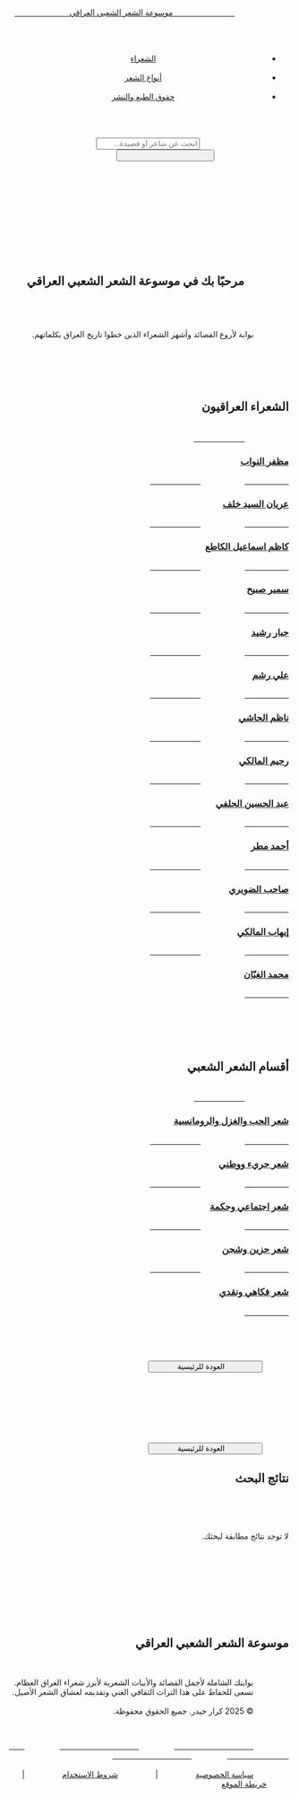 <!DOCTYPE html>
<html lang="ar" dir="rtl">
<head>
    <meta charset="UTF-8">
    <meta name="viewport" content="width=device-width, initial-scale=1.0">
    <title>موسوعة الشعر الشعبي العراقي</title>
    <script src="https://cdn.tailwindcss.com"></script>
    <link href="https://fonts.googleapis.com/css2?family=Tajawal:wght@300;400;700&display=swap" rel="stylesheet">
    <link rel="stylesheet" href="https://cdnjs.cloudflare.com/ajax/libs/font-awesome/6.0.0-beta3/css/all.min.css" integrity="sha512-R4R/Y8A+Kz/q3F+G9+Y8zF1+W+g7/Q/n6Gz+g/Y7+W8/W9+N7/X6+T7/G6+Z9+F8/V7/T6/F5/R4/V3/T2/G1/Z0/A9/B8/C7/D6/E5/F4/I3/J2/K1/L0/M9/N8/O7/P6/Q5/R4/S3/T2/U1/V0/W9/X8/Y7/Z6/a5/b4/c3/d2/e1/f0/g9/h8/i7/j6/k5/l4/m3/n2/o1/p0/q9/r8/s7/t6/u5/v4/w3/x2/y1/z0" crossorigin="anonymous" referrerpolicy="no-referrer" />
    <style>
        /* Global Styles */
        body {
            font-family: 'Tajawal', sans-serif;
            background-color: #FAF9F6; /* Light beige/off-white background */
            color: #333; /* Soft dark grey for general text */
            line-height: 1.8; /* Increased line height for poetry readability */
            scroll-behavior: smooth; /* Smooth scrolling for anchor links */
        }

        /* Utility for delaying animations */
        .animation-delay-100 { animation-delay: 0.1s; }
        .animation-delay-200 { animation-delay: 0.2s; }
        .animation-delay-300 { animation-delay: 0.3s; }
        .animation-delay-400 { animation-delay: 0.4s; }

        /* Keyframe for simple fade-in (used for hero text) */
        @keyframes fadeIn {
            from { opacity: 0; transform: translateY(20px); }
            to { opacity: 1; transform: translateY(0); }
        }
        .animate-fade-in {
            animation: fadeIn 0.8s ease-out forwards;
            opacity: 0; /* Hidden by default */
        }

        /* Header Frame Styling */
        .header-frame {
            background-color: #F4F1EE; /* Slightly darker background for the frame */
            border-radius: 1rem; /* Rounded corners for the frame */
            padding: 1.25rem 2.5rem; /* More padding for a distinct frame */
            box-shadow: 0 4px 15px rgba(0, 0, 0, 0.08); /* Soft shadow for depth */
            max-width: 90%; /* Max width for the frame */
            margin: 0 auto; /* Center the frame */
        }

        /* Header Show/Hide Animation */
        #main-header {
            transition: transform 0.3s ease-in-out, opacity 0.3s ease-in-out;
        }
        .header-hidden {
            transform: translateY(-150%); /* Move further up to completely hide */
            opacity: 0;
        }
        .header-visible {
            transform: translateY(0);
            opacity: 1;
        }

        /* Smooth slide-in animation for cards */
        .fade-in-slide-rtl {
            opacity: 0;
            transform: translateX(20px); /* Start slightly to the right */
            transition: opacity 0.6s ease-out, transform 0.6s ease-out;
        }
        .fade-in-slide-rtl.animate-in {
            opacity: 1;
            transform: translateX(0); /* Slide to original position */
        }

        /* Hover effects for navigation links */
        .nav-link {
            position: relative;
            color: #8B5E3C; /* Walnut brown for links */
            transition: color 0.3s ease-in-out;
        }
        .nav-link:hover {
            color: #FFA500; /* Warm orange on hover */
        }
        .nav-link::after {
            content: '';
            display: block;
            width: 0;
            height: 2px;
            background: #FFA500;
            transition: width 0.3s ease-out;
            position: absolute;
            bottom: -5px;
            right: 0; /* For RTL */
        }
        .nav-link:hover::after {
            width: 100%;
            left: 0; /* For RTL */
        }

        /* Button hover effect */
        .btn-primary {
            transition: background-color 0.3s ease-in-out, transform 0.2s ease-in-out, box-shadow 0.3s ease-in-out;
        }
        .btn-primary:hover {
            background-color: #EEDC82; /* Muted yellow on hover */
            transform: translateY(-2px); /* Slight lift */
            box-shadow: 0 4px 10px rgba(0, 0, 0, 0.1); /* Soft shadow on hover */
        }

        /* Simple search input focus animation */
        .search-input:focus {
            border-color: #FFA500;
            box-shadow: 0 0 0 3px rgba(255, 165, 0, 0.2); /* Soft orange glow */
            outline: none;
            transition: border-color 0.3s, box-shadow 0.3s;
        }

        /* Card hover effect for poems/poets */
        .poetry-card, .poet-entry, .genre-entry {
            transition: transform 0.3s ease-in-out, box-shadow 0.3s ease-in-out;
        }
        .poetry-card:hover, .poet-entry:hover, .genre-entry:hover {
            transform: translateY(-5px); /* Slight lift */
            box-shadow: 0 10px 20px rgba(0, 0, 0, 0.08); /* More pronounced shadow */
        }

        /* Specific style for poem text to ensure line breaks are preserved */
        .poem-text {
            white-space: pre-line; /* Preserves line breaks from content */
            font-size: 1rem;
            color: #4a4a4a;
            margin-bottom: 1rem;
        }

        /* Poet entry styling (card with name) */
        .poet-entry, .genre-entry {
            background-color: #FFF;
            border-radius: 0.75rem; /* Slightly more rounded */
            padding: 1.5rem; /* More padding */
            text-align: center;
            box-shadow: 0 4px 10px rgba(0,0,0,0.06); /* Softer shadow */
            display: flex;
            flex-direction: column;
            justify-content: center;
            align-items: center;
            height: 100%; /* Ensure consistent height in grid */
            cursor: pointer; /* Indicate clickable */
            border: 2px solid transparent; /* Default transparent border */
        }
        .poet-entry:hover, .genre-entry:hover {
            border-color: #FFA500; /* Orange border on hover */
        }

        .poet-entry h3, .genre-entry h3 {
            font-size: 1.5rem; /* Larger font for names */
            font-weight: 700;
            color: #333;
            margin-bottom: 0; /* No margin at bottom */
        }

        /* Hidden Section for SPA approach */
        .hidden-section {
            display: none !important;
        }

        /* Back Button Style */
        .back-button {
            display: inline-flex;
            align-items: center;
            gap: 0.5rem;
            background-color: #8B5E3C; /* Darker brown */
            color: white;
            padding: 0.75rem 1.5rem;
            border-radius: 0.75rem;
            font-weight: 600;
            transition: background-color 0.3s ease, transform 0.2s ease;
            box-shadow: 0 4px 10px rgba(0,0,0,0.1);
        }
        .back-button:hover {
            background-color: #6A4B2E; /* Even darker brown */
            transform: translateY(-2px);
        }

        /* Copy Button Style */
        .copy-button {
            background-color: #FFA500; /* Orange */
            color: white;
            padding: 0.5rem 1rem;
            border-radius: 0.5rem;
            font-size: 0.9rem;
            transition: background-color 0.3s ease, transform 0.2s ease;
        }
        .copy-button:hover {
            background-color: #EEDC82; /* Muted yellow */
            transform: translateY(-1px);
        }
        .copy-button.copied {
            background-color: #4CAF50; /* Green when copied */
            cursor: default;
        }

        /* Responsive adjustments for mobile and tablet */
        @media (max-width: 768px) {
            .header-frame {
                padding: 1rem; /* Smaller padding on mobile */
                max-width: 95%; /* Wider on mobile */
            }
            .header-frame .flex-col {
                flex-direction: column;
            }
            .header-frame .md\:flex-row {
                flex-direction: column;
                align-items: center;
            }
            .header-frame .md\:space-x-6 {
                margin-top: 1rem;
                justify-content: center;
            }
            .header-frame .text-3xl {
                font-size: 1.75rem; /* Smaller logo text on mobile */
            }
            .nav-link {
                font-size: 1rem; /* Smaller nav links on mobile */
            }
            .search-input {
                padding: 0.75rem; /* Smaller search input padding */
                font-size: 1rem; /* Smaller search input text */
            }
            #main-content h1 {
                font-size: 2.5rem; /* Smaller hero title on mobile */
            }
            #main-content p {
                font-size: 1.25rem; /* Smaller hero subtitle on mobile */
            }
            .poet-entry, .genre-entry {
                padding: 1rem;
            }
            .poet-entry h3, .genre-entry h3 {
                font-size: 1.25rem;
            }
            .poetry-card .p-6 {
                padding: 1rem; /* Smaller card padding on mobile */
            }
            .poetry-card h4 {
                font-size: 1.25rem;
            }
            .text-5xl { /* Section titles */
                font-size: 2rem;
            }
            .text-4xl { /* Newsletter title */
                font-size: 1.75rem;
            }
            .text-xl { /* Newsletter subtitle */
                font-size: 0.9rem;
            }
            .footer-links {
                flex-direction: column;
                gap: 0.5rem;
            }
            .poem-text {
                font-size: 0.9rem; /* Slightly smaller poem text on mobile */
            }
            .back-button {
                padding: 0.6rem 1.2rem;
                font-size: 0.9rem;
            }
            .copy-button {
                padding: 0.4rem 0.8rem;
                font-size: 0.8rem;
            }
        }

        /* Adjustments for tablets (iPad) */
        @media (min-width: 769px) and (max-width: 1024px) {
            .header-frame {
                padding: 1.5rem 3rem;
            }
            #main-content h1 {
                font-size: 3.5rem;
            }
            #main-content p {
                font-size: 1.75rem;
            }
            .poetry-card h4 {
                font-size: 1.5rem;
            }
            .text-5xl {
                font-size: 3rem;
            }
            .text-4xl {
                font-size: 2rem;
            }
            .text-xl {
                font-size: 1rem;
            }
        }
    </style>
</head>
<body>

    <header id="main-header" class="fixed top-4 left-1/2 -translate-x-1/2 w-full z-50 transition-all duration-300 ease-in-out header-visible">
        <div class="header-frame">
            <nav class="flex flex-col items-center">
                <div class="flex flex-col md:flex-row justify-between items-center w-full mb-4 md:mb-0">
                    <div>
                        <a href="#" id="home-link" class="text-3xl font-bold text-gray-800 hover:text-orange-500 transition duration-300">
                            موسوعة الشعر الشعبي العراقي
                        </a>
                    </div>
                    <ul class="flex flex-wrap justify-center space-x-4 space-x-reverse md:space-x-6 md:space-x-reverse mt-4 md:mt-0">
                        <li><a href="#" id="nav-poets" class="nav-link text-lg font-medium">الشعراء</a></li>
                        <li><a href="#" id="nav-genres" class="nav-link text-lg font-medium">أنواع الشعر</a></li>
                        <li><a href="#footer-copyright" class="nav-link text-lg font-medium">حقوق الطبع والنشر</a></li>
                    </ul>
                </div>
                <div class="relative w-full mt-4">
                    <input type="text" id="searchInput" placeholder="ابحث عن شاعر أو قصيدة..." class="search-input w-full p-3 md:p-4 text-lg border border-gray-300 rounded-full focus:ring-0 text-right pr-12">
                    <button class="absolute left-3 top-1/2 transform -translate-y-1/2 text-gray-500 hover:text-orange-500 transition duration-300 text-xl" aria-label="بحث">
                        <i class="fas fa-search"></i>
                    </button>
                </div>
            </nav>
        </div>
    </header>

    <main id="main-content" class="container mx-auto py-16 px-6 md:px-12 mt-32">
        <section id="home-section" class="flex flex-col items-center justify-center text-center">
            <h1 class="text-5xl md:text-6xl font-extrabold text-gray-800 mb-6 leading-tight animate-fade-in">
                مرحبًا بك في <span class="text-orange-500">موسوعة الشعر الشعبي العراقي</span>
            </h1>
            <p class="text-xl md:text-2xl text-gray-600 mb-10 animate-fade-in animation-delay-200">
                بوابة لأروع القصائد وأشهر الشعراء الذين خطوا تاريخ العراق بكلماتهم.
            </p>

            <section id="poets-directory" class="w-full">
                <h2 class="text-4xl font-bold text-gray-800 text-center mb-10">الشعراء العراقيون</h2>
                <div class="grid grid-cols-2 md:grid-cols-4 lg:grid-cols-5 gap-6">
                    <a href="#" data-poet-id="muzaffar-alnawab" class="poet-entry">
                        <h3 class="text-gray-800">مظفر النواب</h3>
                    </a>
                    <a href="#" data-poet-id="arian-alsayed" class="poet-entry">
                        <h3 class="text-gray-800">عريان السيد خلف</h3>
                    </a>
                    <a href="#" data-poet-id="kadhim-alkatea" class="poet-entry">
                        <h3 class="text-gray-800">كاظم اسماعيل الكاطع</h3>
                    </a>
                    <a href="#" data-poet-id="samir-sbeih" class="poet-entry">
                        <h3 class="text-gray-800">سمير صبيح</h3>
                    </a>
                    <a href="#" data-poet-id="jabbar-rasheed" class="poet-entry">
                        <h3 class="text-gray-800">جبار رشيد</h3>
                    </a>
                    <a href="#" data-poet-id="ali-rasham" class="poet-entry">
                        <h3 class="text-gray-800">علي رشم</h3>
                    </a>
                    <a href="#" data-poet-id="nazem-alhashi" class="poet-entry">
                        <h3 class="text-gray-800">ناظم الحاشي</h3>
                    </a>
                    <a href="#" data-poet-id="raheem-almaliki" class="poet-entry">
                        <h3 class="text-gray-800">رحيم المالكي</h3>
                    </a>
                    <a href="#" data-poet-id="abd-alhussein-alhalfy" class="poet-entry">
                        <h3 class="text-gray-800">عبد الحسين الحلفي</h3>
                    </a>
                    <a href="#" data-poet-id="ahmed-matar" class="poet-entry">
                        <h3 class="text-gray-800">أحمد مطر</h3>
                    </a>
                    <a href="#" data-poet-id="saheb-aldawiri" class="poet-entry">
                        <h3 class="text-gray-800">صاحب الضويري</h3>
                    </a>
                    <a href="#" data-poet-id="ehab-almaliki" class="poet-entry">
                        <h3 class="text-gray-800">إيهاب المالكي</h3>
                    </a>
                    <a href="#" data-poet-id="mohammad-alghabban" class="poet-entry">
                        <h3 class="text-gray-800">محمد الغبّان</h3>
                    </a>
                </div>
            </section>

            <section id="poetry-genres" class="w-full mt-16">
                <h2 class="text-4xl font-bold text-gray-800 text-center mb-10">أقسام الشعر الشعبي</h2>
                <div class="grid grid-cols-1 md:grid-cols-2 lg:grid-cols-3 gap-6">
                    <a href="#" data-genre-id="love-romantic" class="genre-entry">
                        <h3 class="text-gray-800">شعر الحب والغزل والرومانسية</h3>
                    </a>
                    <a href="#" data-genre-id="bold-patriotic" class="genre-entry">
                        <h3 class="text-gray-800">شعر جريء ووطني</h3>
                    </a>
                    <a href="#" data-genre-id="social-wisdom" class="genre-entry">
                        <h3 class="text-gray-800">شعر اجتماعي وحكمة</h3>
                    </a>
                    <a href="#" data-genre-id="sad-melancholy" class="genre-entry">
                        <h3 class="text-gray-800">شعر حزين وشجن</h3>
                    </a>
                    <a href="#" data-genre-id="humorous-critical" class="genre-entry">
                        <h3 class="text-gray-800">شعر فكاهي ونقدي</h3>
                    </a>
                </div>
            </section>
        </section>

        <section id="dynamic-content" class="hidden-section flex flex-col items-start pt-8">
            <button id="back-button" class="back-button mb-8">
                <i class="fas fa-arrow-right ml-2"></i> العودة للرئيسية
            </button>
            <h2 id="dynamic-title" class="text-5xl font-bold text-gray-800 text-center w-full mb-12"></h2>
            <div id="poems-container" class="grid grid-cols-1 md:grid-cols-2 gap-8 w-full">
            </div>
        </section>

        <section id="search-results-section" class="hidden-section flex flex-col items-start pt-8">
            <button id="back-from-search-button" class="back-button mb-8">
                <i class="fas fa-arrow-right ml-2"></i> العودة للرئيسية
            </button>
            <h2 class="text-5xl font-bold text-gray-800 text-center w-full mb-12">نتائج البحث</h2>
            <div id="search-results-container" class="grid grid-cols-1 md:grid-cols-2 gap-8 w-full">
            </div>
            <p id="no-search-results" class="text-center text-gray-600 text-xl w-full mt-8 hidden">لا توجد نتائج مطابقة لبحثك.</p>
        </section>

    </main>

    <footer id="footer-copyright" class="bg-gray-900 py-10 px-6 md:px-12 text-center text-gray-400 mt-16">
        <div class="max-w-4xl mx-auto">
            <h2 class="text-3xl font-bold text-gray-200 mb-4">موسوعة الشعر الشعبي العراقي</h2>
            <p class="text-md text-gray-300 leading-relaxed mb-6">
                بوابتك الشاملة لأجمل القصائد والأبيات الشعرية لأبرز شعراء العراق العظام.<br>
                نسعى للحفاظ على هذا التراث الثقافي الغني وتقديمه لعشاق الشعر الأصيل.
                <br>
                © 2025 كرار حيدر. جميع الحقوق محفوظة.
            </p>

            <div class="flex justify-center space-x-6 space-x-reverse mb-6">
                <a href="https://www.instagram.com/k9x9i" target="_blank" rel="noopener noreferrer" class="text-gray-400 hover:text-orange-400 transition duration-300 text-3xl" aria-label="Instagram">
                    <i class="fab fa-instagram"></i>
                </a>
                <a href="https://t.me/K1_ar1" target="_blank" rel="noopener noreferrer" class="text-gray-400 hover:text-orange-400 transition duration-300 text-3xl" aria-label="Telegram">
                    <i class="fab fa-telegram-plane"></i>
                </a>
                <a href="https://www.youtube.com/@U1QO1" target="_blank" rel="noopener noreferrer" class="text-gray-400 hover:text-orange-400 transition duration-300 text-3xl" aria-label="YouTube">
                    <i class="fab fa-youtube"></i>
                </a>
                <a href="https://www.tiktok.com/@c3_i2" target="_blank" rel="noopener noreferrer" class="text-gray-400 hover:text-orange-400 transition duration-300 text-3xl" aria-label="TikTok">
                    <i class="fab fa-tiktok"></i>
                </a>
            </div>
            
            <div class="flex flex-wrap justify-center space-x-4 space-x-reverse text-sm footer-links">
                <a href="#" class="text-gray-400 hover:text-orange-400 transition duration-300">سياسة الخصوصية</a>
                <span class="text-gray-500 hidden md:inline">|</span>
                <a href="#" class="text-gray-400 hover:text-orange-400 transition duration-300">شروط الاستخدام</a>
                <span class="text-gray-500 hidden md:inline">|</span>
                <a href="#" class="text-gray-400 hover:text-orange-400 transition duration-300">خريطة الموقع</a>
            </div>
        </div>
    </footer>

    <script>
        // JavaScript for Header Show/Hide on Scroll
        let lastScrollY = window.scrollY;
        const header = document.getElementById('main-header');
        const headerOffsetTrigger = 200;

        header.classList.add('header-visible');

        window.addEventListener('scroll', function() {
            if (window.scrollY > lastScrollY && window.scrollY > headerOffsetTrigger) {
                header.classList.remove('header-visible');
                header.classList.add('header-hidden');
            } else if (window.scrollY < lastScrollY || window.scrollY <= headerOffsetTrigger) {
                header.classList.remove('header-hidden');
                header.classList.add('header-visible');
            }
            lastScrollY = window.scrollY;
        });

        // Data Structure for Poets and Poems
        const poetsData = {
            "muzaffar-alnawab": {
                name: "مظفر النواب",
                poems: [
                    { title: "للريل وحمد", text: "يا ريل صيح بقوة يا ريل،\nخلهم يسمعون الوجع بالريل.\nهاي الناس، هاي الوجوه التعبانة،\nمنين اجوها هيچي ضيم وويل؟\nيا ريل، گص الروس العدلة،\nخل نخلص من هالذل والهوان،\nلا تعاتبني بعد، دمي يفور،\nأنا الثاير وما أقبل بالظلم.", genres: ["bold-patriotic"] },
                    { title: "وحق روحي", text: "وحق روحي التذوبن بيك،\nما بطلن من الدمع عيوني.\nگلبي الك وحدك ينبض،\nوكل دگة بي تنادي باسمك.\nيا حلمي الجاي، يا كل عمري،\nبدونك دنيتي مو حلوة.\nخليني أعيش وياك،\nكل لحظة وكل سنين.", genres: ["love-romantic", "sad-melancholy"] },
                    { title: "ريحة خبز بالليل", text: "ريحة خبز بالليل، تعاتبني،\nتگلي مر بيه. يا ريل العشگ،\nوين أخذتني يا ريل؟\nالناس نامت، وأنا عيني مفتوحة.\nيا هموم الدنيا، شكد كافية؟\nگوم أرحم گلبي، يا ليل.\nوين الفرح؟ وين السعادة؟\nبس حزن بگلبي، ما يروح.", genres: ["sad-melancholy", "social-wisdom"] }
                ]
            },
            "arian-alsayed": {
                name: "عريان السيد خلف",
                poems: [
                    { title: "كلشي منك حلو", text: "كلشي منك حلو، حتى عذابك يا حبيبي،\nتظل بگلبي شعلة نار ما تطفي.\nيا أول عشگ، يا آخر محبة،\nروحي وروحي ليك تروح.\nشگد حاولت أنساك، ما گدرت،\nصورك بالبال، ما تفارگ عيني.\nأنا العايش على ذكرى حبك،\nوبدونك، دنيتي ما تسوى شي.", genres: ["love-romantic", "sad-melancholy"] },
                    { title: "يا ديرتي", text: "يا ديرتي الشالت هموم الناس،\nوجروحها ما طابت بيوم.\nكل بيت بيها قصة حزن،\nوكل روح بيها تشكي الظلوم.\nمتى الفرح يجي لدروبها؟\nوتنسى المر وتعيش بيوم.\nهاي الناس الطيبة الفقيرة،\nبس رب العباد يدري بظروفها.", genres: ["social-wisdom", "sad-melancholy"] }
                ]
            },
            "kadhim-alkatea": {
                name: "كاظم اسماعيل الكاطع",
                poems: [
                    { title: "يا روحي العذبتها", text: "يا روحي العذبتها، بيمن تاليها تروح،\nمحد غيري يفهمك، يا كل الجروح.\nأنا اللي سهرت الليالي وياك،\nوعيني ما نامت بس تشوفك.\nكل كلمة منك، أحفظها بگلبي،\nوكل نظرة عينك، هي دوا روحي.\nلا تعوفني وحدي، يا أغلى ناسي،\nترى بدونك، دنياي تصير ظلام.", genres: ["love-romantic", "sad-melancholy"] },
                    { title: "مر بيه", text: "مر بيه يا هوى العشاگ من تمر،\nوخليلي شي من ريحة هدومك.\nأنا بلياك وردة وماتت من العطش،\nوبدونك عيني ما تشوف النوم.\nكل العمر يمشي وأنتظر ملكاك،\nيا حلم السنين وكل دگة بگلبي.\nكون العمر يخلص وأنا بحضنك،\nلا أريد شي من الدنيا بس قربك.", genres: ["love-romantic"] }
                ]
            },
            "samir-sbeih": {
                name: "سمير صبيح",
                poems: [
                    { title: "ليش تمشي؟", text: "ليش تمشي؟ وادري عيونك تريدني،\nشگد ما مشيت بيا وطن... روحي تظل يمك.\nالدمعة بعيني ما تنشف،\nوبعدك أبد ما نمت ليلة.\nكل طيف يمر بيه، أحسبه إنت،\nوأركض وراه وألگاني وهم.\nيا ريت الزمن يرجع،\nوترجعلي ضحكة سنيني.", genres: ["sad-melancholy", "love-romantic"] },
                    { title: "يا دنيا شبية", text: "يا دنيا شبية ما تخلصين،\nويا روحي شبيچ ما تفرحين.\nكل يوم يكبر جرحي بلياچ،\nوصار الضحك ما يلوگ لعيوني.\nأنا المكتوبلي أظل بهمومي،\nوالحسرة بگلبي ما تفارگني.\nيا ريت الموت يجي ويخلصني،\nمن دنيا ما بيها أي شي يسعدني.", genres: ["sad-melancholy", "social-wisdom"] },
                    { title: "ما ريدك", text: "ما ريدك بعد لو صرت ملك الموت،\nولتردلي ولا تسأل على حالي.\nكسرت گلبي وخذيت الروح مني،\nتاليها بعتني بأرخص ليالي.\nخليني وحيد، وحدي أحسنلي،\nالجرح يطيب لو صار وگته.\nعيني تشوفك بس گلبي ينساك،\nما اريدك تجي، كافي العذاب.", genres: ["sad-melancholy"] }
                ]
            },
            "jabbar-rasheed": {
                name: "جبار رشيد",
                poems: [
                    { title: "يا أول عشگ", text: "يا أول عشگ حنّيتله وعيني بكتله دموع،\nيا آخر نفس بضلوعي ظل بيّه يروح ويعود.\nشلون أنسى الليالي البيها چنت وياك؟\nشلون أطرد خيالك من يجي بجروحي؟\nروحي بيك تتوسّل، تعال ارجعلي.\nعمري بدونك ما يسوى ولا يوم.\nيا بعد كل ناسي وهلي، يا أغلى من الروح،\nلو تدري شگد أحبك، ما تبتعد عني.", genres: ["love-romantic", "sad-melancholy"] },
                    { title: "يا ليل الشوگ", text: "يا ليل الشوگ، بيا درب وديتني،\nودمعي يسيل على الخدين.\nتعبت روحي من كثر الونين،\nومحد يگدر يفهمني يا ناس.\nأنا الماشي دروب الحب وحدي،\nوقلبي ينزف من كثر الجراح.\nيا دنيتي كافي هجر وبعد،\nردولي حبيبي، كافي دموع.", genres: ["sad-melancholy"] }
                ]
            },
            "ali-rasham": {
                name: "علي رشم",
                poems: [
                    { title: "دمي يحكي", text: "دمي يحكي قصة وطن،\nبيها التضحية صارت فن.\nما خفت من الموت لحظة،\nروحي فدوة لتراب الوطن.\nلو كل قطرة دم تصير شراع،\nأوصلك يا عراق لأعلى مكان.\nأنا ابنك يا دجلة والفرات،\nترابك أغلى من الذهب، يا أغلى الأوطان.", genres: ["bold-patriotic"] }
                ]
            },
            "nazem-alhashi": {
                name: "ناظم الحاشي",
                poems: [
                    { title: "يا روحي", text: "يا روحي لا تحبين وتعبين،\nتراهم مو أهل وعد ولا يوفون.\nشگد ضحيت لأجلهم، ما دروا،\nتاليها تركوني وحيد بحزني.\nيا گلبي لا تلومني، ما بيدي،\nهي هاي الدنيا، يوم وياك ويوم عليك.\nعيش لنفسك، اترك الماضي،\nباچر يجي والكل ينسونك.", genres: ["social-wisdom", "sad-melancholy"] }
                ]
            },
            "raheem-almaliki": {
                name: "رحيم المالكي",
                poems: [
                    { title: "مشت روحي", text: "مشت روحي وعفتها بيدك،\nعساني ما مشيت خطوة بلياك.\nكل درب أمشي، أحس خطواتي وياك،\nوكل دگة بگلبي تنادي باسمك.\nيا عيني لا تبچين بعد،\nترا الدمع يخلص ويظل الجرح.\nأنا الما گدرت أعيش بلياك،\nروحي تطلع مني لو شفتك.", genres: ["love-romantic", "sad-melancholy"] }
                ]
            },
            "abd-alhussein-alhalfy": {
                name: "عبد الحسين الحلفي",
                poems: [
                    { title: "يا گلبي", text: "يا گلبي شبيك ما ترتاح؟\nمن كثر الهموم والحزن.\nأنا اللي گضيت عمري حسرات،\nوالفرح ما مر بيه ولا يوم.\nيا دنيتي كافي عذاب،\nروحي ملت من كثر الآهات.\nبس الصبر بگلبي ظل،\nأنتظر الفرج، يا رب.", genres: ["sad-melancholy", "social-wisdom"] }
                ]
            },
            "ahmed-matar": {
                name: "أحمد مطر",
                poems: [
                    { title: "نحن باقون", text: "نحن باقون... والأسماء قد تتغير،\nلكن وجه العدو لا يتغير.\nنحن صوت الأرض، صوت الشعب،\nمن تحت الركام، من لهيب النار.\nلا تظنوا أننا قد متنا،\nفنحن الشجر الذي لا يموت.\nكلما قطعوا منا غصناً،\nنبتت آلاف الأغصان من جديد.", genres: ["bold-patriotic", "social-wisdom"] },
                    { title: "لا تشتروا العز", text: "لا تشتروا العز ببيع الأرض،\nفالبيع بيع الروح، بيع الشرف.\nالوطن ليس سوقاً للمساومة،\nولا سلعة تباع وتشترى.\nحافظوا عليه، فهو دمكم،\nفهو شرفكم، وهو عزكم.\nفلا قيمة لأرض تبيعونها،\nإذا ما ضاع فيها العز والحرف.", genres: ["bold-patriotic", "social-wisdom"] }
                ]
            },
            "saheb-aldawiri": {
                name: "صاحب الضويري",
                poems: [
                    { title: "بگت روحي", text: "بگت روحي ودمعي يجرن عليك،\nيا ليل الشوگ، شسويت بيّه.\nأنا بلياك وردة ذبلت،\nوالگلب من فرگاك مليته.\nترد الروح لو ردّيت،\nوكل فرحة تجي لو شفتك.\nيا أغلى من روحي، يا كل عمري،\nشگد مشتاگ لشوفتك يا حبيبي.", genres: ["love-romantic", "sad-melancholy"] }
                ]
            },
            "ehab-almaliki": {
                name: "إيهاب المالكي",
                poems: [
                    { title: "خلص كلشي", text: "خلص كلشي بلياك، والوكت راح،\nوبقت روحي الك، ما تريد سواك.\nأنا اللي تعبت من كثر البچي،\nوالعين ما شافت غيرك إنت.\nيا گلبي لا تلومني على حبي،\nهذا هو العشگ، مو بيدي ولا بيدك.\nبس الحسرة بگلبي، ما تروح،\nوالدمعة بعيني، ما تنشف ابد.", genres: ["sad-melancholy", "love-romantic"] }
                ]
            },
            "mohammad-alghabban": {
                name: "محمد الغبّان",
                poems: [
                    { title: "عصفور باليد", text: "عصفور باليد، أحسن من عشره على الشجر،\nوهذا مثل يگولونه، يا ناس، بگلبي.<br>\nلا تركض ورا السراب، تتعب،\nوخليك قنوع باللي موجود عندك.\nالدنيا ما بيها أمان، تتغير كل يوم،\nواللي يبيعك، باعه، لا تشتريه.\nاحفظ نفسك من الشرور،\nوعيش بسلام، ويا رب. ", genres: ["social-wisdom"] },
                    { title: "سالفة وضحكة", text: "گلتلها يمعودة شبيچ زعلانه؟\nالوجه الحلو ما يلوگله العبوس.\nضحكت گالت الدنيا بس هموم,\nوگلتلها الدنيا ما بيها شي يدوم.\nبس ضحكتچ تسوى كل الدنيا،\nخلي الهموم تولي، عيشي يوم بيوم.", genres: ["humorous-critical"] }
                ]
            }
        };

        const genresData = {
            "love-romantic": {
                name: "شعر الحب والغزل والرومانسية",
                poemIds: [
                    { poetId: "muzaffar-alnawab", poemTitle: "وحق روحي" },
                    { poetId: "arian-alsayed", poemTitle: "كلشي منك حلو" },
                    { poetId: "kadhim-alkatea", poemTitle: "يا روحي العذبتها" },
                    { poetId: "kadhim-alkatea", poemTitle: "مر بيه" },
                    { poetId: "samir-sbeih", poemTitle: "ليش تمشي؟" },
                    { poetId: "jabbar-rasheed", poemTitle: "يا أول عشگ" },
                    { poetId: "raheem-almaliki", poemTitle: "مشت روحي" },
                    { poetId: "saheb-aldawiri", poemTitle: "بگت روحي" },
                    { poetId: "ehab-almaliki", poemTitle: "خلص كلشي" }
                ]
            },
            "bold-patriotic": {
                name: "شعر جريء ووطني",
                poemIds: [
                    { poetId: "muzaffar-alnawab", poemTitle: "للريل وحمد" },
                    { poetId: "ali-rasham", poemTitle: "دمي يحكي" },
                    { poetId: "ahmed-matar", poemTitle: "نحن باقون" },
                    { poetId: "ahmed-matar", poemTitle: "لا تشتروا العز" }
                ]
            },
            "social-wisdom": {
                name: "شعر اجتماعي وحكمة",
                poemIds: [
                    { poetId: "muzaffar-alnawab", poemTitle: "ريحة خبز بالليل" },
                    { poetId: "arian-alsayed", poemTitle: "يا ديرتي" },
                    { poetId: "samir-sbeih", poemTitle: "يا دنيا شبية" },
                    { poetId: "nazem-alhashi", poemTitle: "يا روحي" },
                    { poetId: "abd-alhussein-alhalfy", poemTitle: "يا گلبي" },
                    { poetId: "ahmed-matar", poemTitle: "نحن باقون" },
                    { poetId: "ahmed-matar", poemTitle: "لا تشتروا العز" },
                    { poetId: "mohammad-alghabban", poemTitle: "عصفور باليد" }
                ]
            },
            "sad-melancholy": {
                name: "شعر حزين وشجن",
                poemIds: [
                    { poetId: "muzaffar-alnawab", poemTitle: "وحق روحي" },
                    { poetId: "muzaffar-alnawab", poemTitle: "ريحة خبز بالليل" },
                    { poetId: "arian-alsayed", poemTitle: "كلشي منك حلو" },
                    { poetId: "arian-alsayed", poemTitle: "يا ديرتي" },
                    { poetId: "kadhim-alkatea", poemTitle: "يا روحي العذبتها" },
                    { poetId: "samir-sbeih", poemTitle: "ليش تمشي؟" },
                    { poetId: "samir-sbeih", poemTitle: "يا دنيا شبية" },
                    { poetId: "samir-sbeih", poemTitle: "ما ريدك" },
                    { poetId: "jabbar-rasheed", poemTitle: "يا أول عشگ" },
                    { poetId: "jabbar-rasheed", poemTitle: "يا ليل الشوگ" },
                    { poetId: "nazem-alhashi", poemTitle: "يا روحي" },
                    { poetId: "raheem-almaliki", poemTitle: "مشت روحي" },
                    { poetId: "abd-alhussein-alhalfy", poemTitle: "يا گلبي" },
                    { poetId: "saheb-aldawiri", poemTitle: "بگت روحي" },
                    { poetId: "ehab-almaliki", poemTitle: "خلص كلشي" }
                ] 
            },
            "humorous-critical": {
                name: "شعر فكاهي ونقدي",
                poemIds: [
                    { poetId: "mohammad-alghabban", poemTitle: "سالفة وضحكة" }
                ]
            }
        };

        // DOM elements
        const homeSection = document.getElementById('home-section');
        const dynamicContentSection = document.getElementById('dynamic-content');
        const searchResultsSection = document.getElementById('search-results-section');
        const poemsContainer = document.getElementById('poems-container');
        const searchResultsContainer = document.getElementById('search-results-container');
        const dynamicTitle = document.getElementById('dynamic-title');
        const noSearchResults = document.getElementById('no-search-results');
        const searchInput = document.getElementById('searchInput');

        /**
         * Hides all main content sections and displays the specified one.
         * @param {HTMLElement} sectionToShow - The section element to display.
         */
        function showSection(sectionToShow) {
            // Hide all sections
            homeSection.classList.add('hidden-section');
            dynamicContentSection.classList.add('hidden-section');
            searchResultsSection.classList.add('hidden-section');

            // Show the requested section
            sectionToShow.classList.remove('hidden-section');
            window.scrollTo({ top: 0, behavior: 'smooth' }); // Scroll to top for new section
        }

        /**
         * Creates a poem card HTML element.
         * @param {Object} poem - The poem object.
         * @param {string} poetName - The name of the poet.
         * @returns {HTMLElement} The created poem card element.
         */
        function createPoemCard(poem, poetName) {
            const card = document.createElement('div');
            card.className = 'poetry-card bg-white rounded-xl shadow-lg p-6 hover:shadow-xl transition-all duration-300 fade-in-slide-rtl';
            card.setAttribute('dir', 'rtl'); // Ensure RTL for card content

            let genreBadges = '';
            if (poem.genres && poem.genres.length > 0) {
                genreBadges = poem.genres.map(genreId => {
                    const genreName = genresData[genreId] ? genresData[genreId].name : genreId;
                    return `<span class="inline-block bg-orange-100 text-orange-700 text-xs px-3 py-1 rounded-full ml-2">${genreName}</span>`;
                }).join('');
            }

            card.innerHTML = `
                <h4 class="text-2xl font-semibold text-gray-800 mb-2">${poem.title}</h4>
                <p class="text-gray-600 text-lg mb-4">لـ ${poetName}</p>
                <div class="mb-4">${genreBadges}</div>
                <p class="poem-text text-gray-700 text-right text-base md:text-lg leading-loose mb-4">${poem.text}</p>
                <button class="copy-button flex items-center justify-center">
                    <i class="fas fa-copy ml-2"></i> نسخ القصيدة
                </button>
            `;
            
            const copyButton = card.querySelector('.copy-button');
            copyButton.addEventListener('click', () => {
                const textToCopy = `${poem.title}\nلـ ${poetName}\n\n${poem.text}`;
                // Using document.execCommand('copy') as navigator.clipboard.writeText might not work in sandboxed iframes.
                const textArea = document.createElement('textarea');
                textArea.value = textToCopy;
                textArea.style.position = 'fixed'; // Avoid scrolling to bottom
                textArea.style.opacity = '0';
                document.body.appendChild(textArea);
                textArea.focus();
                textArea.select();
                try {
                    document.execCommand('copy');
                    copyButton.textContent = 'تم النسخ!';
                    copyButton.classList.add('copied');
                    setTimeout(() => {
                        copyButton.innerHTML = '<i class="fas fa-copy ml-2"></i> نسخ القصيدة';
                        copyButton.classList.remove('copied');
                    }, 2000);
                } catch (err) {
                    console.error('Failed to copy text: ', err);
                    // Fallback for environments where execCommand is not supported or fails.
                    // A custom modal could be used here instead of an alert
                    alert('فشل نسخ النص. يرجى النسخ يدوياً.');
                } finally {
                    document.body.removeChild(textArea);
                }
            });

            return card;
        }

        /**
         * Displays a list of poems in the specified container.
         * @param {Array<Object>} poems - Array of poem objects to display.
         * @param {string} title - Title for the displayed section.
         * @param {HTMLElement} container - The DOM element to append poems to.
         * @param {HTMLElement} targetSection - The main section to show (dynamic-content or search-results-section).
         */
        function displayPoems(poems, title, container, targetSection) {
            container.innerHTML = ''; // Clear previous content
            dynamicTitle.textContent = title;
            
            if (poems.length === 0) {
                noSearchResults.classList.remove('hidden');
            } else {
                noSearchResults.classList.add('hidden');
                poems.forEach((poem, index) => {
                    const poetName = poetsData[poem.poetId] ? poetsData[poem.poetId].name : 'شاعر غير معروف';
                    const card = createPoemCard(poem.poemData, poetName);
                    card.style.animationDelay = `${index * 0.1}s`; // Stagger animation
                    container.appendChild(card);
                    // Trigger animation class after appending
                    setTimeout(() => card.classList.add('animate-in'), 10);
                });
            }
            showSection(targetSection);
        }

        // --- Navigation and Dynamic Content Handling ---

        // Event listener for Home link
        document.getElementById('home-link').addEventListener('click', (e) => {
            e.preventDefault();
            showSection(homeSection);
        });

        // Event listener for Poets navigation link - scrolls to poets directory
        document.getElementById('nav-poets').addEventListener('click', (e) => {
            e.preventDefault();
            showSection(homeSection);
            document.getElementById('poets-directory').scrollIntoView({ behavior: 'smooth', block: 'start' });
        });

        // Event listener for Genres navigation link - scrolls to poetry genres
        document.getElementById('nav-genres').addEventListener('click', (e) => {
            e.preventDefault();
            showSection(homeSection);
            document.getElementById('poetry-genres').scrollIntoView({ behavior: 'smooth', block: 'start' });
        });

        // Event listener for general back buttons
        document.getElementById('back-button').addEventListener('click', (e) => {
            e.preventDefault();
            showSection(homeSection);
            searchInput.value = ''; // Clear search when going back from dynamic content
        });

        document.getElementById('back-from-search-button').addEventListener('click', (e) => {
            e.preventDefault();
            showSection(homeSection);
            searchInput.value = ''; // Clear search when going back from search results
        });


        // Event listeners for Poet Entries
        document.querySelectorAll('.poet-entry').forEach(entry => {
            entry.addEventListener('click', function(e) {
                e.preventDefault();
                const poetId = this.dataset.poetId;
                const poet = poetsData[poetId];
                if (poet) {
                    const poemsToDisplay = poet.poems.map(p => ({ poetId: poetId, poemData: p }));
                    displayPoems(poemsToDisplay, `قصائد الشاعر: ${poet.name}`, poemsContainer, dynamicContentSection);
                }
            });
        });

        // Event listeners for Genre Entries
        document.querySelectorAll('.genre-entry').forEach(entry => {
            entry.addEventListener('click', function(e) {
                e.preventDefault();
                const genreId = this.dataset.genreId;
                const genre = genresData[genreId];
                if (genre) {
                    const poemsToDisplay = genre.poemIds.map(poemRef => {
                        const poet = poetsData[poemRef.poetId];
                        if (poet) {
                            const foundPoem = poet.poems.find(p => p.title === poemRef.poemTitle);
                            if (foundPoem) {
                                return { poetId: poemRef.poetId, poemData: foundPoem };
                            }
                        }
                        return null;
                    }).filter(p => p !== null); // Filter out any nulls if poems not found
                    displayPoems(poemsToDisplay, `شعر من نوع: ${genre.name}`, poemsContainer, dynamicContentSection);
                }
            });
        });

        // --- Search Functionality ---

        searchInput.addEventListener('input', function() {
            const searchTerm = this.value.trim().toLowerCase();
            
            if (searchTerm === '') {
                showSection(homeSection); // Go back to home if search is cleared
                return;
            }

            const matchedPoems = [];

            for (const poetId in poetsData) {
                const poet = poetsData[poetId];
                // Check if poet name matches
                if (poet.name.toLowerCase().includes(searchTerm)) {
                    // Add all poems by this poet if poet name matches
                    poet.poems.forEach(poem => {
                        matchedPoems.push({ poetId: poetId, poemData: poem });
                    });
                } else {
                    // Check individual poems for title or text match
                    poet.poems.forEach(poem => {
                        if (poem.title.toLowerCase().includes(searchTerm) || poem.text.toLowerCase().includes(searchTerm)) {
                            matchedPoems.push({ poetId: poetId, poemData: poem });
                        }
                    });
                }
            }

            // Remove duplicates based on poetId and poemTitle
            const uniqueMatchedPoems = Array.from(new Map(matchedPoems.map(item =>
                [`${item.poetId}-${item.poemData.title}`, item]
            )).values());

            displayPoems(uniqueMatchedPoems, 'نتائج البحث', searchResultsContainer, searchResultsSection);
        });

        // Initial setup: ensure home section is visible on load
        document.addEventListener('DOMContentLoaded', () => {
            showSection(homeSection);
        });

    </script>
</body>
</html>
